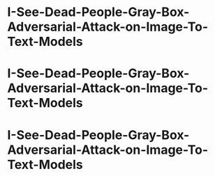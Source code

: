 # I-See-Dead-People-Gray-Box-Adversarial-Attack-on-Image-To-Text-Models
# I-See-Dead-People-Gray-Box-Adversarial-Attack-on-Image-To-Text-Models
# I-See-Dead-People-Gray-Box-Adversarial-Attack-on-Image-To-Text-Models

